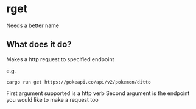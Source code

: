 # rget

Needs a better name

## What does it do?

Makes a http request to specified endpoint

e.g.

```
cargo run get https://pokeapi.co/api/v2/pokemon/ditto

```

First argument supported is a http verb
Second argument is the endpoint you would like to make a request too
